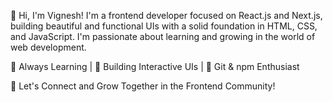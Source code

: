 👋 Hi, I'm Vignesh! I'm a frontend developer focused on React.js and Next.js, building beautiful and functional UIs with a solid foundation in HTML, CSS, and JavaScript. I'm passionate about learning and growing in the world of web development.

🌱 Always Learning | 🚀 Building Interactive UIs | 🔧 Git & npm Enthusiast

🌟 Let's Connect and Grow Together in the Frontend Community!


  

<!---
vigneshm2811/vigneshm2811 is a ✨ special ✨ repository because its `README.md` (this file) appears on your GitHub profile.
You can click the Preview link to take a look at your changes.
--->
